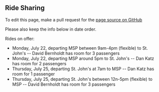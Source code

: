 ## Ride Sharing

To edit this page, make a pull request for the [page source on GitHub](https://github.com/Collegeville/CW3S19/blob/master/Ride_sharing.md)

Please also keep the info below in date order.

Rides on offer:
- Monday, July 22, departing MSP between 9am-4pm (flexible) to St. John's -- David Bernholdt has room for 3 passengers
- Monday, July 22, departing MSP around 5pm to St. John's -- Dan Katz has room for 2 passengers
- Thursday, July 25, departing St. John's at 7am to MSP -- Dan Katz has room for 1 passenger
- Thursday, July 25, departing St. John's between 12n-5pm (flexible) to MSP -- David Bernholdt has room for 3 passengers

